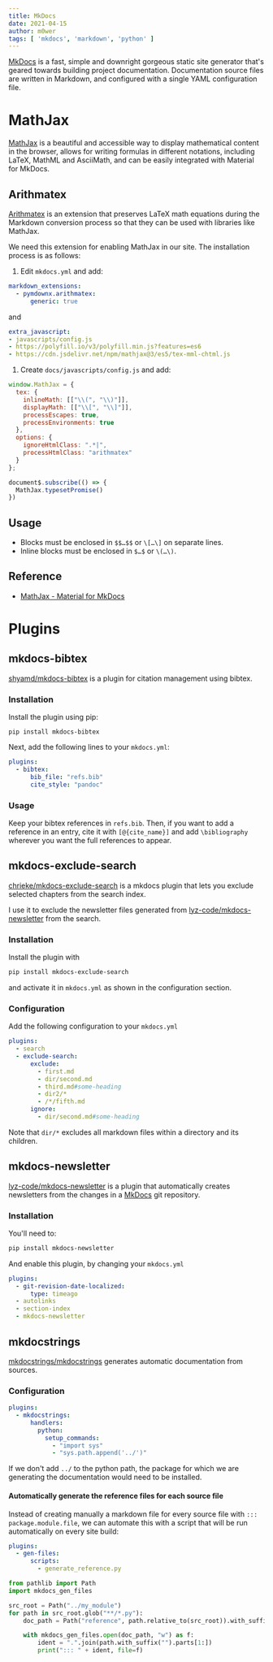 ```yaml
---
title: MkDocs
date: 2021-04-15
author: m0wer
tags: [ 'mkdocs', 'markdown', 'python' ]
---
```


[MkDocs](https://www.mkdocs.org/) is a fast, simple and downright gorgeous
static site generator that's
geared towards building project documentation. Documentation source files are
written in Markdown, and configured with a single YAML configuration file.

# MathJax

[MathJax](https://www.mathjax.org/) is a beautiful and accessible way to
display mathematical content in the browser, allows for writing formulas in
different notations, including LaTeX, MathML and AsciiMath, and can be easily
integrated with Material for MkDocs.

## Arithmatex

[Arithmatex](https://facelessuser.github.io/pymdown-extensions/extensions/arithmatex/)
is an extension that preserves LaTeX math equations during the Markdown
conversion process so that they can be used with libraries like MathJax.

We need this extension for enabling MathJax in our site. The installation
process is as follows:

1. Edit `mkdocs.yml` and add:
  ```yaml
  markdown_extensions:
    - pymdownx.arithmatex:
        generic: true
  ```
  and
  ```yaml
  extra_javascript:
  - javascripts/config.js
  - https://polyfill.io/v3/polyfill.min.js?features=es6
  - https://cdn.jsdelivr.net/npm/mathjax@3/es5/tex-mml-chtml.js
  ```
1. Create `docs/javascripts/config.js` and add:
  ```javascript
  window.MathJax = {
    tex: {
      inlineMath: [["\\(", "\\)"]],
      displayMath: [["\\[", "\\]"]],
      processEscapes: true,
      processEnvironments: true
    },
    options: {
      ignoreHtmlClass: ".*|",
      processHtmlClass: "arithmatex"
    }
  };

  document$.subscribe(() => {
    MathJax.typesetPromise()
  })
  ```
## Usage

* Blocks must be enclosed in `$$…$$` or `\[…\]` on separate lines.
* Inline blocks must be enclosed in `$…$` or `\(…\)`.

## Reference

* [MathJax - Material for MkDocs](https://squidfunk.github.io/mkdocs-material/reference/mathjax/)

# Plugins

## mkdocs-bibtex

[shyamd/mkdocs-bibtex](https://github.com/shyamd/mkdocs-bibtex) is a plugin for
citation management using bibtex.

### Installation

Install the plugin using pip:

```
pip install mkdocs-bibtex
```

Next, add the following lines to your `mkdocs.yml`:

```yml
plugins:
  - bibtex:
      bib_file: "refs.bib"
      cite_style: "pandoc"
```

### Usage

Keep your bibtex references in `refs.bib`. Then, if you want to add a reference
in an entry, cite it with `[@{cite_name}]` and add `\bibliography` wherever you
want the full references to appear.

## mkdocs-exclude-search

[chrieke/mkdocs-exclude-search](https://github.com/chrieke/mkdocs-exclude-search)
is a mkdocs plugin that lets you exclude selected chapters from the search
index.

I use it to exclude the newsletter files generated from [lyz-code/mkdocs-newsletter](https://github.com/lyz-code/mkdocs-newsletter) from the search.

### Installation

Install the plugin with

```bash
pip install mkdocs-exclude-search

```

and activate it in `mkdocs.yml` as shown in the configuration section.

### Configuration

Add the following configuration to your `mkdocs.yml`

```yaml
plugins:
  - search
  - exclude-search:
      exclude:
        - first.md
        - dir/second.md
        - third.md#some-heading
        - dir2/*
        - /*/fifth.md
      ignore:
        - dir/second.md#some-heading
```

Note that `dir/*` excludes all markdown files within a directory and its
children.

## mkdocs-newsletter

[lyz-code/mkdocs-newsletter](https://github.com/lyz-code/mkdocs-newsletter)
is a plugin that automatically creates newsletters from the changes in
a [MkDocs](mkdocs) git repository.

### Installation

You'll need to:

```bash
pip install mkdocs-newsletter
```

And enable this plugin, by changing your `mkdocs.yml`

```yaml
plugins:
  - git-revision-date-localized:
      type: timeago
  - autolinks
  - section-index
  - mkdocs-newsletter
```

## mkdocstrings

[mkdocstrings/mkdocstrings](https://github.com/mkdocstrings/mkdocstrings)
generates automatic documentation from sources.

### Configuration

```yaml
plugins:
  - mkdocstrings:
      handlers:
        python:
          setup_commands:
            - "import sys"
            - "sys.path.append('../')"
```

If we don't add `../` to the python path, the package for which we are
generating the documentation would need to be installed.

#### Automatically generate the reference files for each source file

Instead of creating manually a markdown file for every source file with
`::: package.module.file`, we can automate this with a script that will be
run automatically on every site build:

```yaml
plugins:
  - gen-files:
      scripts:
        - generate_reference.py
```

```python
from pathlib import Path
import mkdocs_gen_files

src_root = Path("../my_module")
for path in src_root.glob("**/*.py"):
    doc_path = Path("reference", path.relative_to(src_root)).with_suffix(".md")

    with mkdocs_gen_files.open(doc_path, "w") as f:
        ident = ".".join(path.with_suffix("").parts[1:])
        print("::: " + ident, file=f)
```
